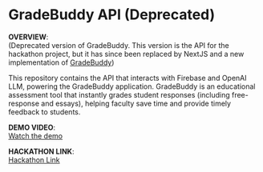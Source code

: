 # GradeBuddy API (Deprecated)

**OVERVIEW**:  
(Deprecated version of GradeBuddy. This version is the API for the hackathon project, but it has since been replaced by NextJS and a new implementation of [GradeBuddy](https://gradebuddy.app))

This repository contains the API that interacts with Firebase and OpenAI LLM, powering the GradeBuddy application. GradeBuddy is an educational assessment tool that instantly grades student responses (including free-response and essays), helping faculty save time and provide timely feedback to students.

**DEMO VIDEO**:  
[Watch the demo](https://www.youtube.com/watch?v=APeaqKZQQn4&t=4s&ab_channel=PhongLe)

**HACKATHON LINK**:  
[Hackathon Link](https://devpost.com/software/gradebuddy-0fphci)
